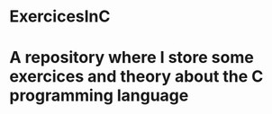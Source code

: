 # ExercicesInC
# A repository where I store some exercices and theory about the C programming language
